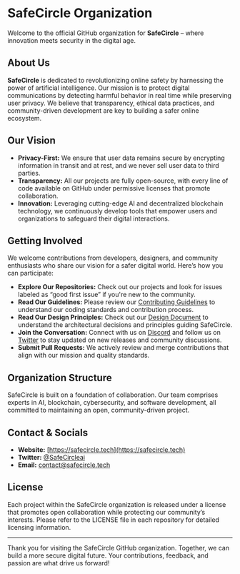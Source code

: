 # SafeCircle Organization

Welcome to the official GitHub organization for **SafeCircle** – where innovation meets security in the digital age.

## About Us

**SafeCircle** is dedicated to revolutionizing online safety by harnessing the power of artificial intelligence. Our mission is to protect digital communications by detecting harmful behavior in real time while preserving user privacy. We believe that transparency, ethical data practices, and community-driven development are key to building a safer online ecosystem.

## Our Vision

- **Privacy-First:** We ensure that user data remains secure by encrypting information in transit and at rest, and we never sell user data to third parties.
- **Transparency:** All our projects are fully open-source, with every line of code available on GitHub under permissive licenses that promote collaboration.
- **Innovation:** Leveraging cutting-edge AI and decentralized blockchain technology, we continuously develop tools that empower users and organizations to safeguard their digital interactions.
## Getting Involved

We welcome contributions from developers, designers, and community enthusiasts who share our vision for a safer digital world. Here’s how you can participate:
- **Explore Our Repositories:** Check out our projects and look for issues labeled as “good first issue” if you're new to the community.
- **Read Our Guidelines:** Please review our [Contributing Guidelines](../CONTRIBUTING.md) to understand our coding standards and contribution process.
- **Read Our Design Principles:** Check out our [Design Document](../DESIGN.md) to understand the architectural decisions and principles guiding SafeCircle.
- **Join the Conversation:** Connect with us on [Discord](https://discord.gg/Ubr6AcAupr) and follow us on [Twitter](https://twitter.com/safecircleai) to stay updated on new releases and community discussions.
- **Submit Pull Requests:** We actively review and merge contributions that align with our mission and quality standards.

## Organization Structure

SafeCircle is built on a foundation of collaboration. Our team comprises experts in AI, blockchain, cybersecurity, and software development, all committed to maintaining an open, community-driven project.

## Contact & Socials

- **Website:** [https://safecircle.tech](https://safecircle.tech)
- **Twitter:** [@SafeCircleai](https://twitter.com/safecircleai)
- **Email:** contact@safecircle.tech

## License

Each project within the SafeCircle organization is released under a license that promotes open collaboration while protecting our community’s interests. Please refer to the LICENSE file in each repository for detailed licensing information.

---

Thank you for visiting the SafeCircle GitHub organization. Together, we can build a more secure digital future. Your contributions, feedback, and passion are what drive us forward!

